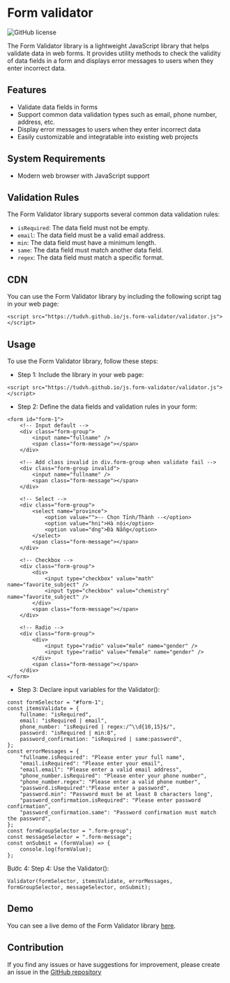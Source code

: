 # Form validator

![GitHub license](https://img.shields.io/badge/license-MIT-blue.svg)

The Form Validator library is a lightweight JavaScript library that helps validate data in web forms. It provides utility methods to check the validity of data fields in a form and displays error messages to users when they enter incorrect data.

## Features

-   Validate data fields in forms
-   Support common data validation types such as email, phone number, address, etc.
-   Display error messages to users when they enter incorrect data
-   Easily customizable and integratable into existing web projects

## System Requirements

-   Modern web browser with JavaScript support

## Validation Rules

The Form Validator library supports several common data validation rules:

-   `isRequired`: The data field must not be empty.
-   `email`: The data field must be a valid email address.
-   `min`: The data field must have a minimum length.
-   `same`: The data field must match another data field.
-   `regex`: The data field must match a specific format.

## CDN

You can use the Form Validator library by including the following script tag in your web page:

```
<script src="https://tudvh.github.io/js.form-validator/validator.js"></script>
```

## Usage

To use the Form Validator library, follow these steps:

-   Step 1: Include the library in your web page:

```
<script src="https://tudvh.github.io/js.form-validator/validator.js"></script>
```

-   Step 2: Define the data fields and validation rules in your form:

```
<form id="form-1">
    <!-- Input default -->
    <div class="form-group">
        <input name="fullname" />
        <span class="form-message"></span>
    </div>

    <!-- Add class invalid in div.form-group when validate fail -->
    <div class="form-group invalid">
        <input name="fullname" />
        <span class="form-message"></span>
    </div>

    <!-- Select -->
    <div class="form-group">
        <select name="province">
            <option value="">-- Chọn Tỉnh/Thành --</option>
            <option value="hni">Hà nội</option>
            <option value="dng">Đà Nẵng</option>
        </select>
        <span class="form-message"></span>
    </div>

    <!-- Checkbox -->
    <div class="form-group">
        <div>
            <input type="checkbox" value="math" name="favorite_subject" />
            <input type="checkbox" value="chemistry" name="favorite_subject" />
        </div>
        <span class="form-message"></span>
    </div>

    <!-- Radio -->
    <div class="form-group">
        <div>
            <input type="radio" value="male" name="gender" />
            <input type="radio" value="female" name="gender" />
        </div>
        <span class="form-message"></span>
    </div>
</form>
```

-   Step 3: Declare input variables for the Validator():

```
const formSelector = "#form-1";
const itemsValidate = {
    fullname: "isRequired",
    email: "isRequired | email",
    phone_number: "isRequired | regex:/^\\d{10,15}$/",
    password: "isRequired | min:8",
    password_confirmation: "isRequired | same:password",
};
const errorMessages = {
    "fullname.isRequired": "Please enter your full name",
    "email.isRequired": "Please enter your email",
    "email.email": "Please enter a valid email address",
    "phone_number.isRequired": "Please enter your phone number",
    "phone_number.regex": "Please enter a valid phone number",
    "password.isRequired":"Please enter a password",
    "password.min": "Password must be at least 8 characters long",
    "password_confirmation.isRequired": "Please enter password confirmation",
    "password_confirmation.same": "Password confirmation must match the password",
};
const formGroupSelector = ".form-group";
const messageSelector = ".form-message";
const onSubmit = (formValue) => {
    console.log(formValue);
};
```

Bước 4: Step 4: Use the Validator():

```
Validator(formSelector, itemsValidate, errorMessages, formGroupSelector, messageSelector, onSubmit);
```

## Demo

You can see a live demo of the Form Validator library [here](https://tudvh.github.io/js.form-validator).

## Contribution

If you find any issues or have suggestions for improvement, please create an issue in the [GitHub repository](https://github.com/tudvh/js.form-validator/issues)
